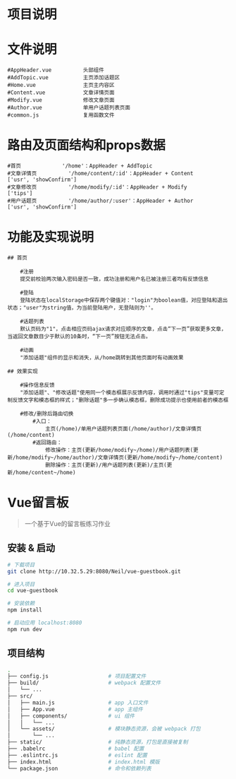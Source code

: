 # 项目说明

# 文件说明
	#AppHeader.vue 			头部组件
	#AddTopic.vue 			主页添加话题区
	#Home.vue 				主页主内容区
	#Content.vue 			文章详情页面
	#Modify.vue 			修改文章页面
	#Author.vue 			单用户话题列表页面
	#common.js 				复用函数文件

# 路由及页面结构和props数据
	#首页				'/home'：AppHeader + AddTopic
	#文章详情页			'/home/content/:id'：AppHeader + Content			['usr', 'showConfirm']
	#文章修改页			'/home/modify/:id'：AppHeader + Modify				['tips']
	#用户话题页			'/home/author/:user'：AppHeader + Author			['usr', 'showConfirm']

# 功能及实现说明

	## 首页

		#注册		
		提交前校验两次输入密码是否一致，成功注册和用户名已被注册三者均有反馈信息

		#登陆		
		登陆状态在localStorage中保存两个键值对："login"为boolean值，对应登陆和退出状态；"user"为string值，为当前登陆用户，无登陆则为''。

		#话题列表	
		默认页码为"1"，点击相应页码ajax请求对应顺序的文章，点击“下一页”获取更多文章，当返回文章数目少于默认的10条时，“下一页”按钮无法点击。

		#动画		
		"添加话题"组件的显示和消失，从/home跳转到其他页面时有动画效果

	## 效果实现

		#操作信息反馈				
		"添加话题"、"修改话题"使用同一个模态框展示反馈内容，调用时通过"tips"变量可定制反馈文字和模态框的样式；"删除话题"多一步确认模态框，删除成功提示也使用前者的模态框

		#修改/删除后路由切换
			#入口：
				主页(/home)/单用户话题列表页面(/home/author)/文章详情页(/home/content)
			#返回路由：
				修改操作：主页(更新/home/modify~/home)/用户话题列表(更新/home/modify~/home/author)/文章详情页(更新/home/modify~/home/content)
				删除操作：主页(更新)/用户话题列表(更新)/主页(更新/home/content~/home)




# Vue留言板

> 一个基于Vue的留言板练习作业

## 安装 & 启动

``` bash
# 下载项目
git clone http://10.32.5.29:8080/Neil/vue-guestbook.git

# 进入项目
cd vue-guestbook

# 安装依赖
npm install

# 启动应用 localhost:8080
npm run dev
```
## 项目结构

``` bash
.
├── config.js                   # 项目配置文件
├── build/                      # webpack 配置文件
│   └── ...
├── src/
│   ├── main.js                 # app 入口文件
│   ├── App.vue                 # app 主组件
│   ├── components/             # ui 组件
│   │   └── ...
│   └── assets/                 # 模块静态资源，会被 webpack 打包
│       └── ...
├── static/                     # 纯静态资源，打包是直接被复制
├── .babelrc                    # babel 配置
├── .eslintrc.js                # eslint 配置
├── index.html                  # index.html 模版
└── package.json                # 命令和依赖列表
```
